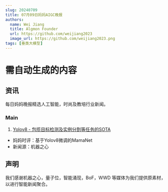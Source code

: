 ```yaml
---
slug: 20240709
title: 07月09日妈妈AIGC晚报
authors:
  name: Wei Jiang
  title: Algmon Founder
  url: https://github.com/weijiang2023
  image_url: https://github.com/weijiang2023.png
tags: [垂类大模型]
---
```


# 需自动生成的内容

## 资讯

每日妈妈晚报精选人工智能，时尚及教培行业新闻。

### Main

1. [Yolov8 - 包揽目标检测及实例分割等任务的SOTA](https://mp.weixin.qq.com/s/QuzjUsq7niNiP8PYGyMpUA)

- 妈妈时评：基于Yolov8微调的MamaNet
- 新闻源：机器之心

## 声明

我们感谢机器之心，量子位，智能涌现，BoF，WWD 等媒体为我们提供原素材，以进行智能新闻聚合。
